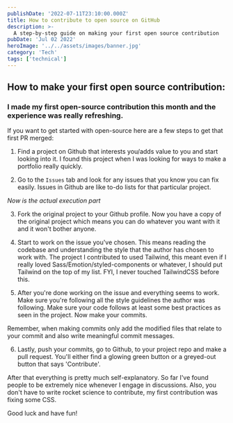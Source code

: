 ```yaml
---
publishDate: '2022-07-11T23:10:00.000Z'
title: How to contribute to open source on GitHub
description: >-
  A step-by-step guide on making your first open source contribution
pubDate: 'Jul 02 2022'
heroImage: '../../assets/images/banner.jpg'
category: 'Tech'
tags: ['technical']
---
```


## How to make your first open source contribution:

### I made my first open-source contribution this month and the experience was really refreshing.

If you want to get started with open-source here are a few steps to get that first PR merged:

1. Find a project on Github that interests you/adds value to you and start looking into it. I found this project when I was looking for ways to make a portfolio really quickly.

2. Go to the `Issues` tab and look for any issues that you know you can fix easily. Issues in Github are like to-do lists for that particular project.

_Now is the actual execution part_

3. Fork the original project to your Github profile. Now you have a copy of the original project which means you can do whatever you want with it and it won't bother anyone.

4. Start to work on the issue you've chosen. This means reading the codebase and understanding the style that the author has chosen to work with. The project I contributed to used Tailwind, this meant even if I really loved Sass/Emotion/styled-components or whatever, I should put Tailwind on the top of my list. FYI, I never touched TailwindCSS before this.

5. After you're done working on the issue and everything seems to work. Make sure you're following all the style guidelines the author was following. Make sure your code follows at least some best practices as seen in the project. Now make your commits.

Remember, when making commits only add the modified files that relate to your commit and also write meaningful commit messages.

6. Lastly, push your commits, go to Github, to your project repo and make a pull request. You'll either find a glowing green button or a greyed-out button that says 'Contribute'.

After that everything is pretty much self-explanatory. So far I've found people to be extremely nice whenever I engage in discussions. Also, you don't have to write rocket science to contribute, my first contribution was fixing some CSS.

Good luck and have fun!
